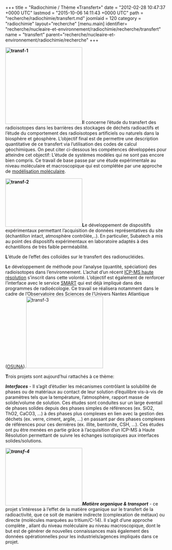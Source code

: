 +++
title = "Radiochimie / Thème «Transfert»"
date = "2012-02-28 10:47:37 +0000 UTC"
lastmod = "2015-10-06 14:11:43 +0000 UTC"
path = "recherche/radiochimie/transfert.md"
joomlaid = 120
category = "radiochimie"
layout="recherche"
[menu.main]
  identifier= "recherche/nucleaire-et-environnement/radiochimie/recherche/transfert"
  name = "transfert"
  parent="recherche/nucleaire-et-environnement/radiochimie/recherche"
+++
<p><strong> <img src="images/Recherche/Radiochimie/transf-1.jpg" alt="transf-1" width="240"/>I</strong>l concerne l’étude du transfert des radioisotopes dans les barrières des stockages de déchets radioactifs et l’étude du comportement des radioisotopes artificiels ou naturels dans la biosphère et géosphère. L’objectif final est de permettre une description quantitative de ce transfert via l’utilisation des codes de calcul géochimiques. On peut citer ci-dessous les compétences développées pour atteindre cet objectif: L’étude de systèmes modèles qui ne sont pas encore bien compris. Ce travail de base passe par une étude expérimentale au niveau moléculaire et macroscopique qui est complétée par une approche de <a href="fr/component/content/article/15-recherche/radiochimie-recherche/116-modelisation">modélisation moléculaire</a>.</p>
<p><strong><img src="images/Recherche/Radiochimie/transf-2.jpg" alt="transf-2" width="240" height="151"/>L</strong>e développement de dispositifs expérimentaux permettant l’acquisition de données représentatives du site (échantillon intact, atmosphère contrôlée,..). En particulier, Subatech a mis au point des dispositifs expérimentaux en laboratoire adaptés à des échantillons de très faible perméabilité.</p>
<p><strong>L</strong>’étude de l’effet des colloïdes sur le transfert des radionucléides.</p>
<p><strong>L</strong>e développement de méthode pour l’analyse (quantité, spéciation) des radioisotopes dans l’environnement. L’achat d’un récent <a href="fr/recherche/nucleaire-et-environnement/radiochimie/equipements-methodes-techniques">ICP-MS haute résolution</a> s’inscrit dans cette volonté. L’objectif est également de renforcer l’interface avec le service <a href="fr/mesures/le-service-smart/presentation">SMART</a> qui est déjà impliqué dans des programmes de radioécologie. Ce travail se réalisera notamment dans le cadre de l’Observatoire des Sciences de l’Univers Nantes Atlantique (<a href="http://www.osuna.univ-nantes.fr/" target="_blank">OSUNA</a>).<img src="images/Recherche/Radiochimie/transf-3.jpg" alt="transf-3" width="240" height="224"/></p>
<p><strong>T</strong>rois projets sont aujourd’hui rattachés à ce thème:</p>
<p><strong><em>Interfaces</em></strong> - Il s’agit d’étudier les mécanismes contrôlant la solubilité de phases ou de matériaux au contact de leur solution d’équilibre vis-à-vis de paramètres tels que la température, l’atmosphère, rapport masse de solide/volume de solution. Ces études sont conduites sur un large éventail de phases solides depuis des phases simples de références (ex. SiO2, ThO2, CaCO3, …) à des phases plus complexes en lien avec la gestion des déchets (ex. verre, ciment, argile, …) en passant par des phases complexes de références pour ces dernières (ex. illite, bentonite, CSH, …). Ces études ont pu être menées en partie grâce à l’acquisition d’un ICP-MS à Haute Résolution permettant de suivre les échanges isotopiques aux interfaces solides/solutions.</p>
<p><strong><em><img src="images/Recherche/Radiochimie/transf-4.jpg" alt="transf-4" width="240" height="180"/>Matière organique &amp; transport</em></strong> - ce projet s’intéresse à l’effet de la matière organique sur le transfert de la radioactivité, que ce soit de manière indirecte (complexation de métaux) ou directe (molécules marquées au tritium/C-14). Il s’agit d’une approche complète , allant du niveau moléculaire au niveau macroscopique, dont le but est de générer de nouvelles connaissances mais également des données opérationnelles pour les industriels/agences impliqués dans ce projet.</p>